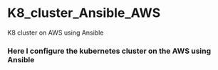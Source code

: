 # K8_cluster_Ansible_AWS
K8 cluster on AWS using Ansible

<h3>Here I configure the kubernetes cluster on the AWS using Ansible</h3>
